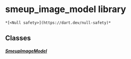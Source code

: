 


# smeup_image_model library






    *[<Null safety>](https://dart.dev/null-safety)*





## Classes

##### [SmeupImageModel](../smeup_models_widgets_smeup_image_model/SmeupImageModel-class.md)



 















